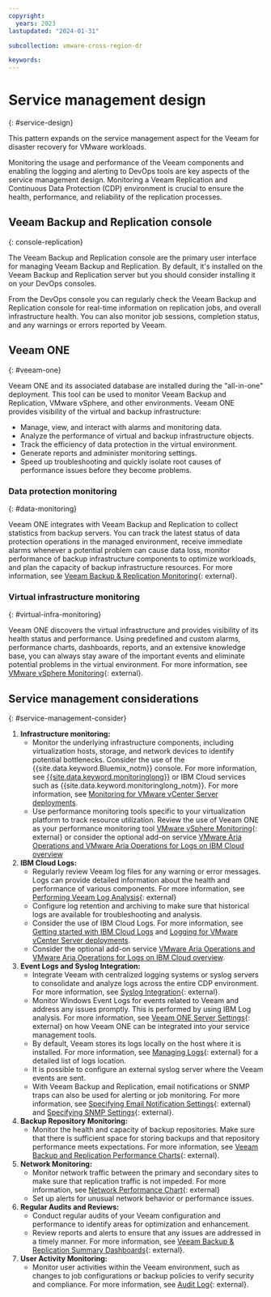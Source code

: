 ```yaml
---
copyright:
  years: 2023
lastupdated: "2024-01-31"

subcollection: vmware-cross-region-dr

keywords:
---
```


# Service management design
{: #service-design}

This pattern expands on the service management aspect for the Veeam for disaster recovery for VMware workloads.

Monitoring the usage and performance of the Veeam components and enabling the logging and alerting to DevOps tools are key aspects of the service management design. Monitoring a Veeam Replication and Continuous Data Protection (CDP) environment is crucial to ensure the health, performance, and reliability of the replication processes.

## Veeam Backup and Replication console
{: console-replication}

The Veeam Backup and Replication console are the primary user interface for managing Veeam Backup and Replication. By default, it's installed on the Veeam Backup and Replication server but you should consider installing it on your DevOps consoles.

From the DevOps console you can regularly check the Veeam Backup and Replication console for real-time information on replication jobs, and overall infrastructure health.
You can also monitor job sessions, completion status, and any warnings or errors reported by Veeam.

## Veeam ONE
{: #veeam-one}

Veeam ONE and its associated database are installed during the "all-in-one" deployment. This tool can be used to monitor Veeam Backup and Replication, VMware vSphere, and other environments. Veeam ONE provides visibility of the virtual and backup infrastructure:

* Manage, view, and interact with alarms and monitoring data.
* Analyze the performance of virtual and backup infrastructure objects.
* Track the efficiency of data protection in the virtual environment.
* Generate reports and administer monitoring settings.
* Speed up troubleshooting and quickly isolate root causes of performance issues before they become problems.

### Data protection monitoring
{: #data-monitoring}

Veeam ONE integrates with Veeam Backup and Replication to collect statistics from backup servers. You can track the latest status of data protection operations in the managed environment, receive immediate alarms whenever a potential problem can cause data loss, monitor performance of backup infrastructure components to optimize workloads, and plan the capacity of backup infrastructure resources. For more information, see [Veeam Backup &amp; Replication Monitoring](https://helpcenter.veeam.com/docs/one/monitor/backup_monitoring.html?ver=120){: external}.

### Virtual infrastructure monitoring
{: #virtual-infra-monitoring}

Veeam ONE discovers the virtual infrastructure and provides visibility of its health status and performance. Using predefined and custom alarms, performance charts, dashboards, reports, and an extensive knowledge base, you can always stay aware of the important events and eliminate potential problems in the virtual environment. For more information, see [VMware vSphere Monitoring](https://helpcenter.veeam.com/docs/one/monitor/vsphere_monitoring.html?ver=120){: external}.

## Service management considerations
{: #service-management-consider}

1. **Infrastructure monitoring:**
   * Monitor the underlying infrastructure components, including virtualization hosts, storage, and network devices to identify potential bottlenecks. Consider the use of the {{site.data.keyword.Bluemix_notm}} console. For more information, see [{{site.data.keyword.monitoringlong}}](/docs/cloud-infrastructure?topic=cloud-infrastructure-monitoring-iaas) or IBM Cloud services such as {{site.data.keyword.monitoringlong_notm}}. For more information, see [Monitoring for VMware vCenter Server deployments](/docs/monitoring?topic=monitoring-vmware-vcenter).
   * Use performance monitoring tools specific to your virtualization platform to track resource utilization. Review the use of Veeam ONE as your performance monitoring tool [VMware vSphere Monitoring](https://helpcenter.veeam.com/docs/one/monitor/vsphere_monitoring.html?ver=120){: external} or consider the optional add-on service [VMware Aria Operations and VMware Aria Operations for Logs on IBM Cloud overview](/docs/vmwaresolutions?topic=vmwaresolutions-vrops_overview)
2. **IBM Cloud Logs:**
   * Regularly review Veeam log files for any warning or error messages. Logs can provide detailed information about the health and performance of various components. For more information, see [Performing Veeam Log Analysis](https://helpcenter.veeam.com/docs/one/monitor/vbr_log_analysis.html?ver=120){: external}
   * Configure log retention and archiving to make sure that historical logs are available for troubleshooting and analysis.
   * Consider the use of IBM Cloud Logs. For more information, see [Getting started with IBM Cloud Logs](/docs/cloud-logs) and [Logging for VMware vCenter Server deployments](/docs/log-analysis?topic=log-analysis-vmware-vcenter).
   * Consider the optional add-on service [VMware Aria Operations and VMware Aria Operations for Logs on IBM Cloud overview](/docs/vmwaresolutions?topic=vmwaresolutions-vrops_overview).
3. **Event Logs and Syslog Integration:**
   * Integrate Veeam with centralized logging systems or syslog servers to consolidate and analyze logs across the entire CDP environment. For more information, see [Syslog Integration](https://helpcenter.veeam.com/docs/one/monitor/syslog_settings.html?ver=120){: external}.
   * Monitor Windows Event Logs for events related to Veeam and address any issues promptly. This is performed by using IBM Log analysis. For more information, see [Veeam ONE Server Settings](https://helpcenter.veeam.com/docs/one/monitor/server_settings.html?ver=120){: external} on how Veeam ONE can be integrated into your service management tools.
   * By default, Veeam stores its logs locally on the host where it is installed. For more information, see [Managing Logs](https://helpcenter.veeam.com/docs/backup/vsphere/logging.html?ver=120){: external} for a detailed list of logs location.
   * It is possible to configure an external syslog server where the Veeam events are sent.
   * With Veeam Backup and Replication, email notifications or SNMP traps can also be used for alerting or job monitoring. For more information, see [Specifying Email Notification Settings](https://helpcenter.veeam.com/docs/backup/vsphere/email_notification_settings.html?ver=120){: external} and [Specifying SNMP Settings](https://helpcenter.veeam.com/docs/backup/vsphere/snmp_settings.html?ver=120){: external}.
4. **Backup Repository Monitoring:**
   * Monitor the health and capacity of backup repositories. Make sure that there is sufficient space for storing backups and that repository performance meets expectations. For more information, see [Veeam Backup and Replication Performance Charts](https://helpcenter.veeam.com/docs/one/monitor/backup_charts.html?ver=120){: external}.
5. **Network Monitoring:**
   * Monitor network traffic between the primary and secondary sites to make sure that replication traffic is not impeded. For more information, see [Network Performance Chart](https://helpcenter.veeam.com/docs/one/monitor/backup_network.html?ver=120){: external}
   * Set up alerts for unusual network behavior or performance issues.
6. **Regular Audits and Reviews:**
   * Conduct regular audits of your Veeam configuration and performance to identify areas for optimization and enhancement.
   * Review reports and alerts to ensure that any issues are addressed in a timely manner. For more information, see [Veeam Backup &amp; Replication Summary Dashboards](https://helpcenter.veeam.com/docs/one/monitor/backup_dashboards.html?ver=120){: external}.
7. **User Activity Monitoring:**
   * Monitor user activities within the Veeam environment, such as changes to job configurations or backup policies to verify security and compliance. For more information, see [Audit Log](https://helpcenter.veeam.com/docs/one/monitor/audit_log_settings.html?ver=120){: external}.

